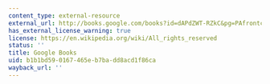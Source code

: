 ```yaml
---
content_type: external-resource
external_url: http://books.google.com/books?id=dAPdZWT-RZkC&pg=PAfrontcover
has_external_license_warning: true
license: https://en.wikipedia.org/wiki/All_rights_reserved
status: ''
title: Google Books
uid: b1b1bd59-0167-465e-b7ba-dd8acd1f86ca
wayback_url: ''
---
```

